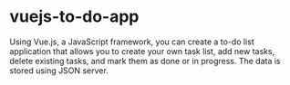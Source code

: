 # vuejs-to-do-app
Using Vue.js, a JavaScript framework, you can create a to-do list application that allows you to create your own task list, add new tasks, delete existing tasks, and mark them as done or in progress. The data is stored using JSON server.
